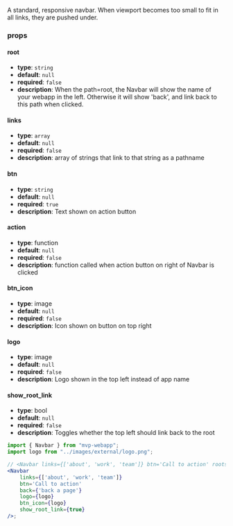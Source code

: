 A standard, responsive navbar. When viewport becomes too small to fit in all links, they are pushed under. 

### props
#### root
- **type**: `string`
- **default**: `null`
- **required**: `false`
- **description**: When the path=root, the Navbar will show the name of your webapp in the left. Otherwise it will show 'back', and link back to this path when clicked.

#### links
- **type**: `array`
- **default**: `null`
- **required**: `false`
- **description**: array of strings that link to that string as a pathname

#### btn
- **type**: `string` 
- **default**: `null`
- **required**: `true`
- **description**: Text shown on action button

#### action 
- **type**: function
- **default**: `null`
- **required**: `false`
- **description**: function called when action button on right of Navbar is clicked

#### btn_icon
- **type**: image 
- **default**: `null`
- **required**: `false`
- **description**: Icon shown on button on top right

#### logo 
- **type**: image
- **default**: `null`
- **required**: `false`
- **description**: Logo shown in the top left instead of app name

#### show_root_link
- **type**: bool
- **default**: `null`
- **required**: `false`
- **description**: Toggles whether the top left should link back to the root

<!-- 
#### back
- **type**: `bool`
- **default**: `null`
- **required**: `false`
- **description**: url to go back to when not on root page -->

```jsx
import { Navbar } from "mvp-webapp";
import logo from "../images/external/logo.png";

// <Navbar links={['about', 'work', 'team']} btn='Call to action' roots={[]}/>;
<Navbar 
    links={['about', 'work', 'team']} 
    btn='Call to action' 
    back={'back a page'} 
    logo={logo}
    btn_icon={logo}
    show_root_link={true}
/>;
```